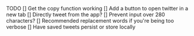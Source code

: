 TODO
[] Get the copy function working
[] Add a button to open twitter in a new tab
[] Directly tweet from the app? 
[] Prevent input over 280 characters? 
[] Recommended replacement words if you're being too verbose
[] Have saved tweets persist or store locally 

